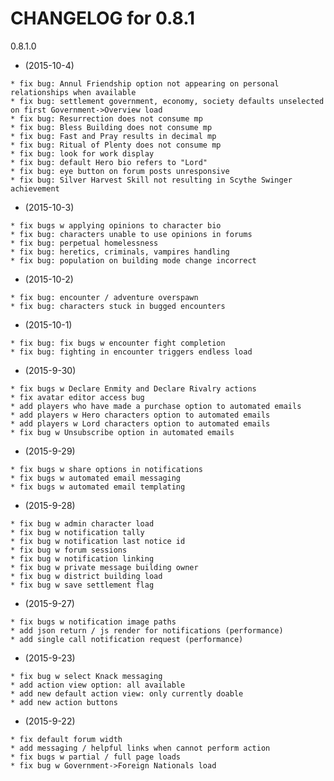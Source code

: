    CHANGELOG for 0.8.1
   ===================

   0.8.1.0

   * (2015-10-4)

    * fix bug: Annul Friendship option not appearing on personal relationships when available
    * fix bug: settlement government, economy, society defaults unselected on first Government->Overview load
    * fix bug: Resurrection does not consume mp
    * fix bug: Bless Building does not consume mp
    * fix bug: Fast and Pray results in decimal mp
    * fix bug: Ritual of Plenty does not consume mp
    * fix bug: look for work display
    * fix bug: default Hero bio refers to "Lord"
    * fix bug: eye button on forum posts unresponsive
    * fix bug: Silver Harvest Skill not resulting in Scythe Swinger achievement

   * (2015-10-3)

    * fix bugs w applying opinions to character bio
    * fix bug: characters unable to use opinions in forums
    * fix bug: perpetual homelessness
    * fix bug: heretics, criminals, vampires handling
    * fix bug: population on building mode change incorrect

   * (2015-10-2)

    * fix bug: encounter / adventure overspawn
    * fix bug: characters stuck in bugged encounters

   * (2015-10-1)

    * fix bug: fix bugs w encounter fight completion
    * fix bug: fighting in encounter triggers endless load

   * (2015-9-30)

    * fix bugs w Declare Enmity and Declare Rivalry actions
    * fix avatar editor access bug
    * add players who have made a purchase option to automated emails
    * add players w Hero characters option to automated emails
    * add players w Lord characters option to automated emails
    * fix bug w Unsubscribe option in automated emails

   * (2015-9-29)

    * fix bugs w share options in notifications
    * fix bugs w automated email messaging
    * fix bugs w automated email templating

   * (2015-9-28)

    * fix bug w admin character load
    * fix bug w notification tally
    * fix bug w notification last notice id
    * fix bug w forum sessions
    * fix bug w notification linking
    * fix bug w private message building owner
    * fix bug w district building load
    * fix bug w save settlement flag

   * (2015-9-27)

    * fix bugs w notification image paths
    * add json return / js render for notifications (performance)
    * add single call notification request (performance)

   * (2015-9-23)

    * fix bug w select Knack messaging
    * add action view option: all available
    * add new default action view: only currently doable
    * add new action buttons

   * (2015-9-22)

    * fix default forum width
    * add messaging / helpful links when cannot perform action
    * fix bugs w partial / full page loads
    * fix bug w Government->Foreign Nationals load